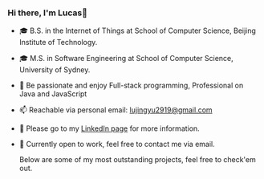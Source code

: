 ### Hi there, I'm Lucas👋
- 🎓 B.S. in the Internet of Things at School of Computer Science, Beijing Institute of Technology.
- 🎓 M.S. in Software Engineering at School of Computer Science, University of Sydney.
- 🌱 Be passionate and enjoy Full-stack programming, Professional on Java and JavaScript
- 📫 Reachable via personal email: lujingyu2919@gmail.com
- 👀 Please go to my [LinkedIn page](www.linkedin.com/in/lucas-lu-b058ab257) for more information.
- 💬 Currently open to work, feel free to contact me via email.

  Below are some of my most outstanding projects, feel free to check'em out.
<!--
**Lu-Whale/Lu-Whale** is a ✨ _special_ ✨ repository because its `README.md` (this file) appears on your GitHub profile.
-->

